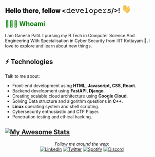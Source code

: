 <h2> 𝐇𝐞𝐥𝐥𝐨 𝐭𝐡𝐞𝐫𝐞, 𝐟𝐞𝐥𝐥𝐨𝐰 <𝚍𝚎𝚟𝚎𝚕𝚘𝚙𝚎𝚛𝚜/>! <img src="/Assests/Hi.gif" width="30"></h2>

<h2 style="Color:green; padding:0; margin:0;">🧑🏻‍💻 Whoami</h2>
<br>
<!-- <blockquote style="background-color:; color:black;"> -->
I am Ganesh Patil. I pursing my B.Tech in Computer Science And Engineering With Specialisation in Cyber Security from IIIT Kottayam 🏫. I love to explore and learn about new things.

## ⚡ Technologies

Talk to me about:

- Front-end development using **HTML, Javascript, CSS, React**.
- Backend development using **FastAPI, Django**.
- Creating scalable cloud architecture using **Google Cloud**.
- Solving Data structure and algorithm questions in **C++**.
- **Linux** operating system and shell scripting.
- Cybersecurity enthusiastic and CTF Player.
- Penetration testing and ethical hacking.

<!-- </blockquote> -->

## [![My Awesome Stats](https://awesome-github-stats.azurewebsites.net/user-stats/theganeshpatil?cardType=octocat&theme=tokyonight&preferLogin=false)](https://git.io/awesome-stats-card)

<div align="center">
<i>Follow me around the web:</i><br>
<a href="https://www.linkedin.com/in/theganeshpatil" target="_blank"><img src="https://img.shields.io/badge/LinkedIn-%230077B5.svg?&style=flat-square&logo=linkedin&logoColor=white" alt="LinkedIn"></a>
<a href="https://twitter.com/theganeshpatil" target="_blank"><img src="https://img.shields.io/badge/Twitter-%231DA1F2.svg?&style=flat-square&logo=twitter&logoColor=white" alt="Twitter"></a>
<a href="" target="_blank"><img src="https://img.shields.io/badge/Spotify-%231ED760.svg?&style=flat-square&logo=spotify&logoColor=white" alt="Spotify"></a>
<a href="https://discordapp.com/users/843859214623572010" target="_blank"><img src="https://img.shields.io/badge/Discord-7289da.svg?&style=flat-square&logo=discord&logoColor=white" alt="Discord"></a>

</div>
